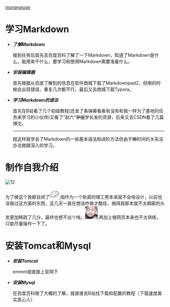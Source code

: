 *[moranqiuge](http://github.com/moranqiuge)*

# 学习Markdown

- ***了解Markdown***

  接到任务后首先去百度百科了解了一下Markdown，知道了Markdown是什么，能用来干什么，要学习和使用Markdown需要准备什么。

- ***安装编辑器***

  首先根据从百度了解到的信息在软件商城下载了Markdownpad2，但用的时候会出现错误，重复几次都不行，最后又去商城下载Typora。

- ***学习Markdown的语法***

  首先在B站看了几个初级教程(还发了条弹幕看看有没有和我一样为了基地的任务来学习的小伙伴)又看了”赵六“~~学姐~~学长发的资源，后来又去CSDN看了几篇博文。

  ---

  就这样我学会了Markdown的一些基本语法和进阶方法但由于~~懒~~时间的关系没办法做跟深入的学习。

# 制作自我介绍

![12](https://github.com/moranqiuge/new-people/blob/master/18537csj/jietu.png)

为了做这个我都自闭了<img src="./ku.jpg" alt="7" style="zoom:10%;" />,咱作为一个耿直的理工男本来就不会啥设计，以前也没做过这方面的东西，这几天一直在想该咋做才酷炫，搞得我那本就不太稠密的头发更加稀疏了几分，最终也想不出个啥。<img src="./tnl.jpg" alt="3" style="zoom:20%;" />,再加上做网页本来也不太熟练，只能尽量操作一下了。

# 安装Tomcat和Mysql

* ***安装Tomcat***

  emmm就直接上官网下

* ***安装Mysql***

  在百度百科做了大概的了解，就直接去B站找下载和配置的教程（下载速度属实恶心人）

  
